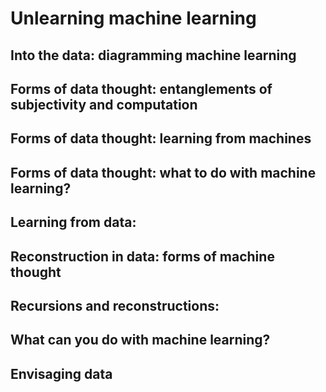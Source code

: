 # Unlearning machine learning
## Into the data: diagramming machine learning
## Forms of data thought: entanglements of subjectivity and computation
## Forms of data thought: learning from machines
## Forms of data thought: what to do with machine learning?
## Learning from data: 
## Reconstruction in data: forms of machine thought
## Recursions and reconstructions: 
## What can you do with machine learning?
## Envisaging data
